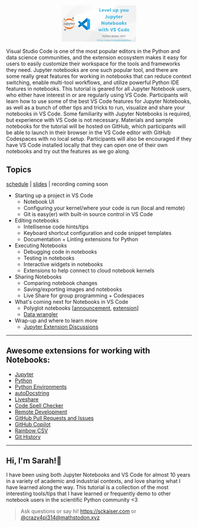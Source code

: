 <p align="center">
<img src="media/header.png" width=40%>
</p>
Visual Studio Code is one of the most popular editors in the Python and data science communities, and the extension ecosystem makes it easy for users to easily customize their workspace for the tools and frameworks they need. Jupyter notebooks are one such popular tool, and there are some really great features for working in notebooks that can reduce context switching, enable multi-tool workflows, and utilize powerful Python IDE features in notebooks. This tutorial is geared for all Jupyter Notebook users, who either have interest in or are regularly using VS Code. Participants will learn how to use some of the best VS Code features for Jupyter Notebooks, as well as a bunch of other tips and tricks to run, visualize and share your notebooks in VS Code. Some familiarity with Jupyter Notebooks is required, but experience with VS Code is not necessary. Materials and sample notebooks for the tutorial will be hosted on GitHub, which participants will be able to launch in their browser in the VS Code editor with GitHub Codespaces with no local setup. Participants will also be encouraged if they have VS Code installed locally that they can open one of their own notebooks and try out the features as we go along.

## Topics

[schedule](https://global2022.pydata.org/cfp/talk/WYCBXN/) | [slides](slides.pdf) | recording coming soon

- Starting up a project in VS Code
  - Notebook UI
  - Configuring your kernel/where your code is run (local and remote)
  - Git is easy(er) with built-in source control in VS Code
- Editing notebooks
  - Intellisense code hints/tips
  - Keyboard shortcut configuration and code snippet templates
  - Documentation + Linting extensions for Python
- Executing Notebooks
  - Debugging code in notebooks
  - Testing in notebooks
  - Interactive widgets in notebooks
  - Extensions to help connect to cloud notebook kernels
- Sharing Notebooks
  - Comparing notebook changes
  - Saving/exporting images and notebooks
  - Live Share for group programming + Codespaces
- What's coming next for Notebooks in VS Code
  - Polyglot notebooks [[announcement](https://devblogs.microsoft.com/dotnet/dotnet-interactive-notebooks-is-now-polyglot-notebooks/), [extension](https://marketplace.visualstudio.com/items?itemName=ms-dotnettools.dotnet-interactive-vscode)]
  - [Data wrangler](https://www.youtube.com/watch?v=7dVnCGHJI4c)
- Wrap-up and where to learn more
  - [Jupyter Extension Discussions](https://github.com/microsoft/vscode-jupyter/discussions)
  
 --- 
 
 ## Awesome extensions for working with Notebooks:
- [Jupyter](https://marketplace.visualstudio.com/items?itemName=ms-toolsai.jupyter)
- [Python](https://marketplace.visualstudio.com/items?itemName=ms-python.python)
- [Python Environments](https://marketplace.visualstudio.com/items?itemName=donjayamanne.python-environment-manager)
- [autoDocstring](https://marketplace.visualstudio.com/items?itemName=njpwerner.autodocstring)
- [Liveshare](https://marketplace.visualstudio.com/items?itemName=MS-vsliveshare.vsliveshare)
- [Code Spell Checker](https://marketplace.visualstudio.com/items?itemName=streetsidesoftware.code-spell-checker)
- [Remote Development](https://marketplace.visualstudio.com/items?itemName=ms-vscode-remote.vscode-remote-extensionpack)
- [GitHub Pull Requests and Issues](https://marketplace.visualstudio.com/items?itemName=GitHub.vscode-pull-request-github)
- [GitHub Copilot](https://marketplace.visualstudio.com/items?itemName=GitHub.copilot)
- [Rainbow CSV](https://marketplace.visualstudio.com/items?itemName=mechatroner.rainbow-csv)
- [Git History](https://marketplace.visualstudio.com/items?itemName=donjayamanne.githistory)

---

## Hi, I'm Sarah!👋

I have been using both Jupyter Notebooks and VS Code for almost 10 years in a variety of academic and industrial contexts, and love sharing what I have learned along the way. This tutorial is a collection of the most interesting tools/tips that I have learned or frequently demo to other notebook users in the scientific Python community <3

> Ask questions or say hi! https://sckaiser.com or  [@crazy4pi314@mathstodon.xyz](https://mathstodon.xyz/@crazy4pi314)
